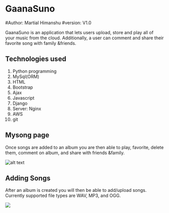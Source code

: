 # GaanaSuno
#Author: Martial Himanshu
#version: V1.0

GaanaSuno is an application that lets users upload, store and play all of your music from the cloud.  Additionally, a user can comment and share their favorite song with family &friends.
## Technologies used
1. Python programming
2. MySql(ORM)
3. HTML
4. Bootstrap
5. Ajax
6. Javascript
7. Django
8. Server: Nginx
9. AWS
10. git

## Mysong page

Once songs are added to an album you are then able to play, favorite, delete them, comment on album, and share with friends &family.

![alt text](https://raw.githubusercontent.com/Martialhimanshu/GaanaSuno/master/media/detail.jpg)

## Adding Songs

After an album is created you will then be able to add/upload songs. Currently supported file types are WAV, MP3, and OGG.

![](https://raw.githubusercontent.com/Martialhimanshu/GaanaSuno/master/media/add_songs.jpg)
